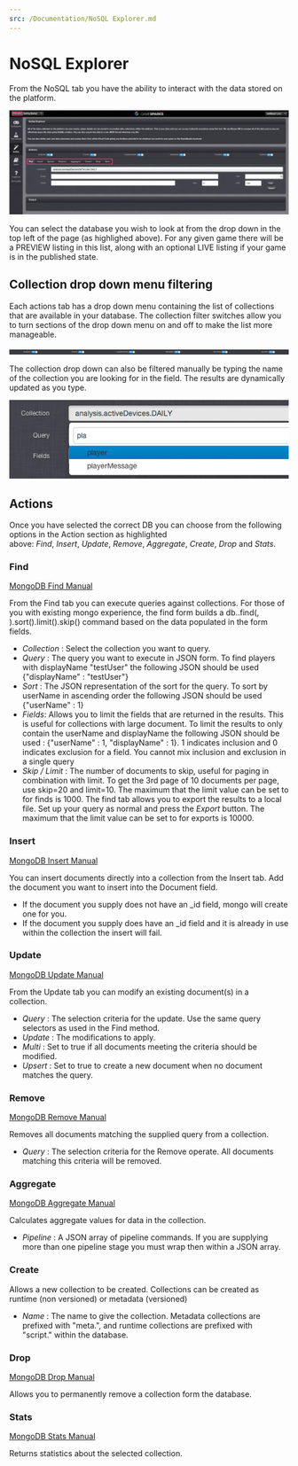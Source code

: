```yaml
---
src: /Documentation/NoSQL Explorer.md
---
```


# NoSQL Explorer

From the NoSQL tab you have the ability to interact with the data stored on the platform.

![](img/1.png)

You can select the database you wish to look at from the drop down in the top left of the page (as highlighed above). For any given game there will be a PREVIEW listing in this list, along with an optional LIVE listing if your game is in the published state.

## Collection drop down menu filtering

Each actions tab has a drop down menu containing the list of collections that are available in your database. The collection filter switches allow you to turn sections of the drop down menu on and off to make the list more manageable.

![](img/2.png)

The collection drop down can also be filtered manually be typing the name of the collection you are looking for in the field. The results are dynamically updated as you type.

![](img/3.png)

## Actions

Once you have selected the correct DB you can choose from the following options in the Action section as highlighted above: *Find*, *Insert*, *Update*, *Remove*, *Aggregate*, *Create*, *Drop* and *Stats*.

### Find

[MongoDB Find Manual](http://docs.mongodb.org/manual/reference/method/db.collection.find)

From the Find tab you can execute queries against collections. For those of you with existing mongo experience, the find form builds a db.<collection>.find(<query>, <fields>).sort(<sort>).limit(<limit>).skip(<skip>) command based on the data populated in the form fields.

* *Collection* : Select the collection you want to query.
* *Query* : The query you want to execute in JSON form. To find players with displayName "testUser" the following JSON should be used {"displayName" : "testUser"}
* *Sort* : The JSON representation of the sort for the query. To sort by userName in ascending order the following JSON should be used {"userName" : 1}
* *Fields*: Allows you to limit the fields that are returned in the results. This is useful for collections with large document. To limit the results to only contain the userName and displayName the following JSON should be used : {"userName" : 1, "displayName" : 1}. 1 indicates inclusion and 0 indicates exclusion for a field. You cannot mix inclusion and exclusion in a single query
* *Skip / Limit* : The number of documents to skip, useful for paging in combination with limit. To get the 3rd page of 10 documents per page, use skip=20 and limit=10. The maximum that the limit value can be set to for finds is 1000.
The find tab allows you to export the results to a local file. Set up your query as normal and press the *Export* button. The maximum that the limit value can be set to for exports is 10000.

### Insert

[MongoDB Insert Manual](http://docs.mongodb.org/manual/reference/method/db.collection.insert)

You can insert documents directly into a collection from the Insert tab. Add the document you want to insert into the Document field.

* If the document you supply does not have an \_id field, mongo will create one for you.
* If the document you supply does have an \_id field and it is already in use within the collection the insert will fail.

### Update

[MongoDB Update Manual](http://docs.mongodb.org/manual/reference/method/db.collection.update)

From the Update tab you can modify an existing document(s) in a collection.

* *Query* : The selection criteria for the update. Use the same query selectors as used in the Find method.
* *Update* : The modifications to apply. 
* *Multi* : Set to true if all documents meeting the criteria should be modified.
* *Upsert* : Set to true to create a new document when no document matches the query.

### Remove

[MongoDB Remove Manual](http://docs.mongodb.org/manual/reference/method/db.collection.remove)

Removes all documents matching the supplied query from a collection.

* *Query* : The selection criteria for the Remove operate. All documents matching this criteria will be removed.

### Aggregate

[MongoDB Aggregate Manual](http://docs.mongodb.org/manual/reference/method/db.collection.aggregate)

Calculates aggregate values for data in the collection.

* *Pipeline* : A JSON array of pipeline commands. If you are supplying more than one pipeline stage you must wrap then within a JSON array.

### Create

Allows a new collection to be created. Collections can be created as runtime (non versioned) or metadata (versioned)

* *Name* : The name to give the collection. Metadata collections are prefixed with "meta.", and runtime collections are prefixed with "script." within the database.

### Drop

[MongoDB Drop Manual](http://docs.mongodb.org/manual/reference/command/drop)

Allows you to permanently remove a collection form the database.

### Stats

[MongoDB Stats Manual](http://docs.mongodb.org/manual/reference/method/db.collection.stats)

Returns statistics about the selected collection.
